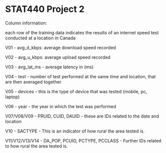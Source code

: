 # STAT440 Project 2 

Column information:

each row of the training data indicates the results of an internet speed test conducted at a location in Canada

V01 - avg_d_kbps: average download speed recorded

V02 - avg_u_kbps: average upload speed recorded

V03 - avg_lat_ms - average latency in (ms)

V04 - test - number of test performed at the same time and location, that are then averaged together

V05 - devices - this is the type of device that was tested (mobile, pc, laptop)

V06 - year - the year in which the test was performed

V07/V08/V09 - PRUID, CUID, DAUID - these are IDs related to the date and location

V10 - SACTYPE - This is an indicator of how rural the area tested is.

V11/V12/V13/V14 - DA_POP, PCUID, PCTYPE, PCCLASS - Further IDs related to how rural the area tested is.
